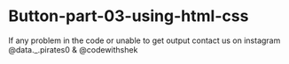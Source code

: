 # Button-part-03-using-html-css

If any problem in the code or unable to get output contact us on instagram @data._.pirates0 & @codewithshek
